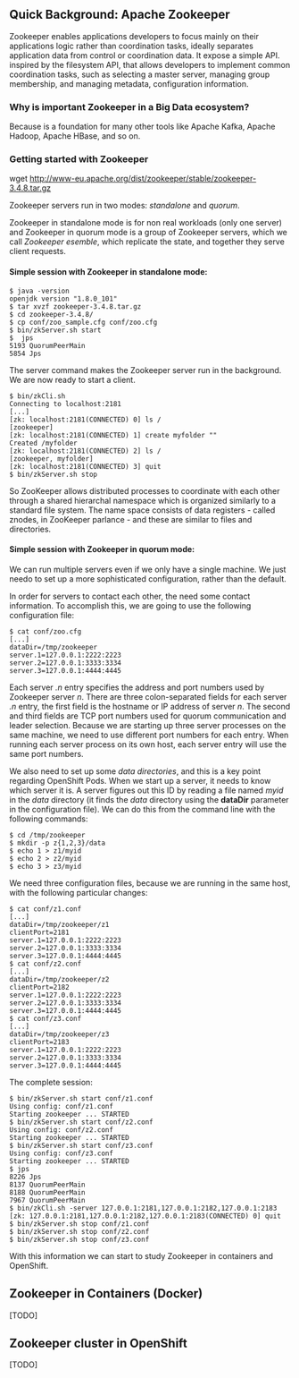 ## Quick Background: Apache Zookeeper

Zookeeper enables applications developers to focus mainly on their applications
logic rather than coordination tasks, ideally separates application data from
control or coordination data. It expose a simple API. inspired by the
filesystem API, that allows developers to implement common coordination tasks,
such as selecting a master server, managing group membership, and managing
metadata, configuration information.

### Why is important Zookeeper in a Big Data ecosystem?

Because is a foundation for many other tools like Apache Kafka, Apache Hadoop,
Apache HBase, and so on.

### Getting started with Zookeeper

wget http://www-eu.apache.org/dist/zookeeper/stable/zookeeper-3.4.8.tar.gz

Zookeeper servers run in two modes: *standalone* and *quorum*.

Zookeeper in standalone mode is for non real workloads (only one server) and 
Zookeeper in quorum mode is a group of Zookeeper servers, which we call
*Zookeeper esemble*, which replicate the state, and together they serve client
requests.

#### Simple session with Zookeeper in standalone mode:

``````
$ java -version
openjdk version "1.8.0_101"
$ tar xvzf zookeeper-3.4.8.tar.gz 
$ cd zookeeper-3.4.8/
$ cp conf/zoo_sample.cfg conf/zoo.cfg
$ bin/zkServer.sh start
$  jps
5193 QuorumPeerMain
5854 Jps
``````

The server command makes the Zookeeper server run in the background. We are now
ready to start a client.

``````
$ bin/zkCli.sh 
Connecting to localhost:2181
[...]
[zk: localhost:2181(CONNECTED) 0] ls /
[zookeeper]
[zk: localhost:2181(CONNECTED) 1] create myfolder ""
Created /myfolder
[zk: localhost:2181(CONNECTED) 2] ls /
[zookeeper, myfolder]
[zk: localhost:2181(CONNECTED) 3] quit
$ bin/zkServer.sh stop

``````
So ZooKeeper allows distributed processes to coordinate with each other through
a shared hierarchal namespace which is organized similarly to a standard file
system. The name space consists of data registers - called znodes, in ZooKeeper
parlance - and these are similar to files and directories.

#### Simple session with Zookeeper in quorum mode:

We can run multiple servers even if we only have a single machine. We just
needo to set up a more sophisticated configuration, rather than the default.

In order for servers to contact each other, the need some contact information.
To accomplish this, we are going to use the following configuration file:

``````
$ cat conf/zoo.cfg
[...]
dataDir=/tmp/zookeeper
server.1=127.0.0.1:2222:2223
server.2=127.0.0.1:3333:3334
server.3=127.0.0.1:4444:4445
``````
Each server *.n* entry specifies the address and port numbers used by Zookeeper
server *n*. There are three colon-separated fields for each server *.n* entry,
the first field is the hostname or IP address of server *n*. The second and
third fields are TCP port numbers used for quorum communication and leader
selection. Because we are starting up three server processes on the same
machine, we need to use different port numbers for each entry. When running
each server process on its own host, each server entry will use the same port
numbers.

We also need to set up some *data directories*, and this is a key point
regarding OpenShift Pods. When we start up a server, it needs to know which
server it is. A server figures out this ID by reading a file named *myid* in
the *data* directory (it finds the *data* directory using the **dataDir**
parameter in the configuration file). We can do this from the command line with
the following commands:

``````
$ cd /tmp/zookeeper
$ mkdir -p z{1,2,3}/data
$ echo 1 > z1/myid
$ echo 2 > z2/myid
$ echo 3 > z3/myid
``````
We need three configuration files, because we are running in the same host,
with the following particular changes:

``````
$ cat conf/z1.conf
[...]
dataDir=/tmp/zookeeper/z1
clientPort=2181
server.1=127.0.0.1:2222:2223
server.2=127.0.0.1:3333:3334
server.3=127.0.0.1:4444:4445 
$ cat conf/z2.conf
[...]
dataDir=/tmp/zookeeper/z2
clientPort=2182
server.1=127.0.0.1:2222:2223
server.2=127.0.0.1:3333:3334
server.3=127.0.0.1:4444:4445 
$ cat conf/z3.conf
[...]
dataDir=/tmp/zookeeper/z3
clientPort=2183
server.1=127.0.0.1:2222:2223
server.2=127.0.0.1:3333:3334
server.3=127.0.0.1:4444:4445 

``````
The complete session:

``````
$ bin/zkServer.sh start conf/z1.conf 
Using config: conf/z1.conf
Starting zookeeper ... STARTED
$ bin/zkServer.sh start conf/z2.conf 
Using config: conf/z2.conf
Starting zookeeper ... STARTED
$ bin/zkServer.sh start conf/z3.conf 
Using config: conf/z3.conf
Starting zookeeper ... STARTED
$ jps
8226 Jps
8137 QuorumPeerMain
8188 QuorumPeerMain
7967 QuorumPeerMain
$ bin/zkCli.sh -server 127.0.0.1:2181,127.0.0.1:2182,127.0.0.1:2183
[zk: 127.0.0.1:2181,127.0.0.1:2182,127.0.0.1:2183(CONNECTED) 0] quit
$ bin/zkServer.sh stop conf/z1.conf
$ bin/zkServer.sh stop conf/z2.conf
$ bin/zkServer.sh stop conf/z3.conf

``````

With this information we can start to study Zookeeper in containers and
OpenShift.

## Zookeeper in Containers (Docker)
[TODO]


## Zookeeper cluster in OpenShift
[TODO]


